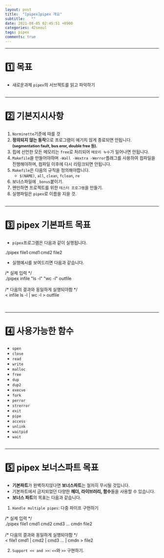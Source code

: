 ```yaml
---
layout: post
title:  "[pipex]pipex 개요"
subtitle:   ""
date: 2021-08-05 02:45:51 +0900
categories: 42seoul
tags: pipex
comments: true
---
```


* * *
<h1>1️⃣ 목표</h1>

* 새로운과제 `pipex`의 서브젝트를 읽고 파악하기
<br><br>

* * *
<h1>2️⃣ 기본지시사항</h1>

1. `Norminette`기준에 따를 것
2. **정의되지 않는 동작**으로 프로그램이 예기치 않게 종료되면 안됩니다.<b style="font-size:90%"> (segmentation fault, bus eror, double free 등).</b>
3. 힙에 선언한 모든 메모리는 `free`로 처리되어 `메모리 누수`가 일어나면 안됩니다.
4. `Makefile`을 만들어야하며 `-Wall -Wextra -Werror`플래그를 사용하여 컴파일을 진행해야하며, 컴파일 이후에 다시 리링크되면 안됩니다.
5. `Makefile`은 다음의 규칙을 정의해야합니다.
	* `$(NAME)`, `all`, `clean`, `fclean`, `re`
6. 보너스파일에 `_bonus`붙이기.
7. 왠만하면 프로젝트를 위한 `테스터 프로그램`을 만들기.
8. 실행파일은 `pipex`로 이름을 지을 것.
<br><br>

* * *
<h1>3️⃣ pipex 기본파트 목표</h1>

* `pipex`프로그램은 다음과 같이 실행됩니다.
<kkr>
./pipex file1 cmd1 cmd2 file2<br>
</kkr>

* 실행예시를 보여드리면 다음과 같습니다.
<kkr>
<rmk>/* 실제 입력 */</rmk><br>
./pipex infile "ls -l" "wc -l" outfile<br>
<br>
<rmk>/* 다음의 결과와 동일하게 실행되야함 */</rmk><br>
< infile ls -l | wc -l > outfile<br>
</kkr>
<br><br>

* * *
<h1>4️⃣ 사용가능한 함수</h1>

* `open`
* `close`
* `read`
* `write`
* `malloc`
* `free`
* `dup`
* `dup2`
* `execve`
* `fork`
* `perror`
* `strerror`
* `exit`
* `pipe`
* `access`
* `unlink`
* `waitpid`
* `wait`
<br><br>

* * *
<h1>5️⃣ pipex 보너스파트 목표</h1>

* **기본파트**가 완벽하지않다면 **보너스파트**는 철저히 무시될 것입니다.
* 기본파트에서 금지되었던 다양한 **헤더, 라이브러리, 함수**들을 사용할 수 있습니다.
* **보너스 파트**의 목표는 다음과 같습니다.
1. `Handle multiple pipes`: 다중 파이프 구현하기
<kkr>
<rmk>/* 실제 입력 */</rmk><br>
./pipex file1 cmd1 cmd2 cmd3 ... cmdn file2<br>
<br>
<rmk>/* 다음의 결과와 동일하게 실행되야함 */</rmk><br>
< file1 cmd1 | cmd2 | cmd3 ... | cmdn > file2<br>
</kkr>

2. `Support << and >>`: `<<`와 `>>` 구현하기.
